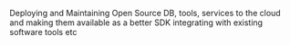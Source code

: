 Deploying and Maintaining Open Source DB, tools, services to the cloud and making them available as a better SDK integrating with existing software tools etc